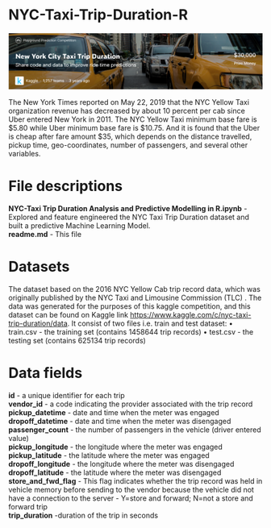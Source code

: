 # NYC-Taxi-Trip-Duration-R
![](NYC-Taxi-Trip-Duration-Pic.PNG)

The New York Times reported on May 22, 2019 that the NYC Yellow Taxi organization revenue has decreased by about 10 percent per cab since Uber entered New York in 2011. The NYC Yellow Taxi minimum base fare is $5.80 while Uber minimum base fare is $10.75.  And it is found that the Uber is cheap after fare amount $35, which depends on the distance travelled, pickup time, geo-coordinates, number of passengers, and several other variables.

# File descriptions
**NYC-Taxi Trip Duration Analysis and Predictive Modelling in R.ipynb** - Explored and feature engineered the NYC Taxi Trip Duration dataset and built a predictive Machine Learning Model. <br/>
**readme.md** - This file <br/>


# Datasets
The dataset based on the 2016 NYC Yellow Cab trip record data, which was originally published by the NYC Taxi and Limousine Commission (TLC) . The data was generated for the purposes of this kaggle competition, and this dataset can be found on Kaggle link https://www.kaggle.com/c/nyc-taxi-trip-duration/data. It consist of two files i.e. train and test dataset:
• train.csv - the training set (contains 1458644 trip records) 
• test.csv - the testing set (contains 625134 trip records)

# Data fields
**id** -  a unique identifier for each trip <br/>
**vendor_id** - a code indicating the provider associated with the trip record <br/>
**pickup_datetime** - date and time when the meter was engaged <br/>
**dropoff_datetime** - date and time when the meter was disengaged <br/>
**passenger_count** - the number of passengers in the vehicle (driver entered value) <br/>
**pickup_longitude** - the longitude where the meter was engaged <br/>
**pickup_latitude** -  the latitude where the meter was engaged <br/>
**dropoff_longitude** - the longitude where the meter was disengaged <br/>
**dropoff_latitude** - the latitude where the meter was disengaged <br/>
**store_and_fwd_flag** - This flag indicates whether the trip record was held in vehicle memory before sending to the vendor because the vehicle did not have a connection to the server - Y=store and forward; N=not a store and forward trip <br/>
**trip_duration** -duration of the trip in seconds <br/>

